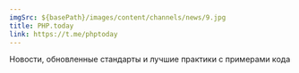 ```yaml
---
imgSrc: ${basePath}/images/content/channels/news/9.jpg
title: PHP.today
link: https://t.me/phptoday
---
```


Новости, обновленные стандарты и лучшие практики с примерами кода
